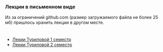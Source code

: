 ### Лекции в письменном виде
Из за ограничений github.com (размер загружаемого файла не более 25 мб) пришлось хранить лекции в другом месте.
#
 * [Лекии Туриловой 1 семестр](https://vk.com/doc290925926_571673790?hash=46b20123a98904ef7b&dl=67a38f127261c86455)
 * [Лекии Туриловой 2 семестр](https://vk.com/doc290925926_571674843?hash=1693a84bd4d1ac1ee1&dl=8d3cd8aac6d24c7725)
